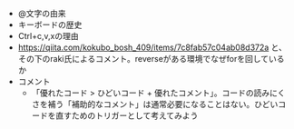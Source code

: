 * @文字の由来
* キーボードの歴史
* Ctrl+c,v,xの理由
* https://qiita.com/kokubo_bosh_409/items/7c8fab57c04ab08d372a と、その下のraki氏によるコメント。reverseがある環境でなぜforを回しているか
* コメント
    * 「優れたコード > ひどいコード + 優れたコメント」。コードの読みにくさを補う「補助的なコメント」は通常必要になることはない。ひどいコードを直すためのトリガーとして考えてみよう